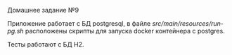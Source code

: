 Домашнее задание №9

Приложение работает с БД postgresql, в файле *src/main/resources/run-pg.sh* 
расположены скрипты для запуска docker контейнера с postgres.

Тесты работают с БД H2.